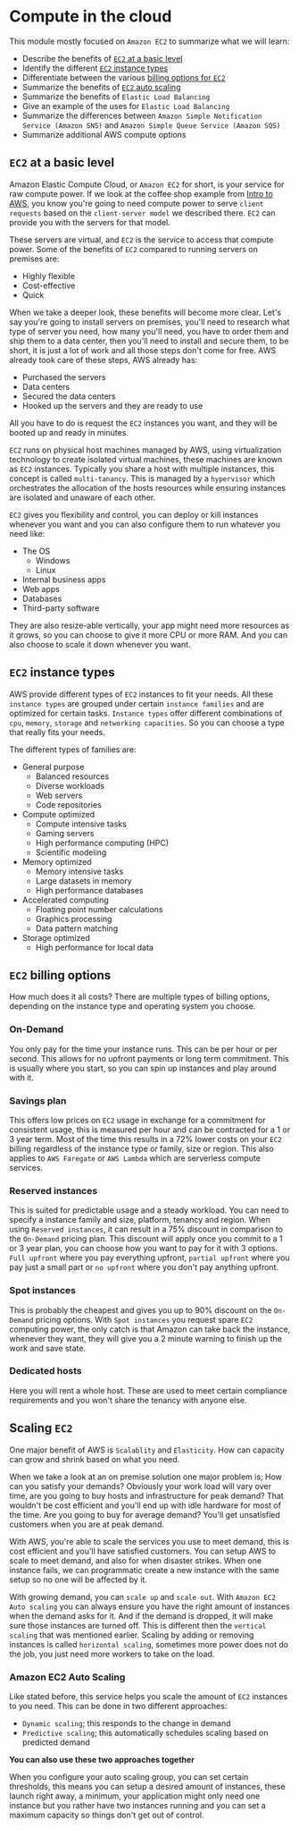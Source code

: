 # Compute in the cloud
This module mostly focused on `Amazon EC2` to summarize what we will learn:
- Describe the benefits of [`EC2` at a basic level](#ec2-at-a-basic-level)
- Identify the different [`EC2` instance types](#ec2-instance-types)
- Differentiate between the various [billing options for `EC2`](#ec2-billing-options)
- Summarize the benefits of [`EC2` auto scaling](#scaling-ec2)
- Summarize the benefits of `Elastic Load Balancing`
- Give an example of the uses for `Elastic Load Balancing`
- Summarize the differences between `Amazon Simple Notification Service (Amazon SNS)` and `Amazon Simple Queue Service (Amazon SQS)`
- Summarize additional AWS compute options

## `EC2` at a basic level
Amazon Elastic Compute Cloud, or `Amazon EC2` for short, is your service for raw compute power. If we look at the coffee shop example from [Intro to AWS](./01-intro-to-aws.md), you know you're going to need compute power to serve `client` `requests` based on the `client-server model` we described there. `EC2` can provide you with the servers for that model.

These servers are virtual, and `EC2` is the service to access that compute power. Some of the benefits of `EC2` compared to running servers on premises are: 
- Highly flexible
- Cost-effective
- Quick

When we take a deeper look, these benefits will become more clear. Let's say you're going to install servers on premises, you'll need to research what type of server you need, how many you'll need, you have to order them and ship them to a data center, then you'll need to install and secure them, to be short, it is just a lot of work and all those steps don't come for free. AWS already took care of these steps, AWS already has:
- Purchased the servers
- Data centers
- Secured the data centers
- Hooked up the servers and they are ready to use

All you have to do is request the `EC2` instances you want, and they will be booted up and ready in minutes.

`EC2` runs on physical host machines managed by AWS, using virtualization technology to create isolated virtual machines, these machines are known as `EC2` instances. Typically you share a host with multiple instances, this concept is called `multi-tanancy`. This is managed by a `hypervisor` which orchestrates the allocation of the hosts resources while ensuring instances are isolated and unaware of each other.

`EC2` gives you flexibility and control, you can deploy or kill instances whenever you want and you can also configure them to run whatever you need like:
- The OS
	- Windows
	- Linux
- Internal business apps
- Web apps
- Databases
- Third-party software

They are also resize-able vertically, your app might need more resources as it grows, so you can choose to give it more CPU or more RAM. And you can also choose to scale it down whenever you want.

## `EC2` instance types
AWS provide different types of `EC2` instances to fit your needs. All these `instance types` are grouped under certain `instance families` and are optimized for certain tasks. `Instance types` offer different combinations of `cpu`, `memory`, `storage` and `networking capacities`. So you can choose a type that really fits your needs. 

The different types of families are:
- General purpose
	- Balanced resources
	- Diverse workloads
	- Web servers
	- Code repositories
- Compute optimized
	- Compute intensive tasks
	- Gaming servers
	- High performance computing (HPC)
	- Scientific modeling
- Memory optimized
	- Memory intensive tasks
	- Large datasets in memory
	- High performance databases
- Accelerated computing
	- Floating point number calculations
	- Graphics processing
	- Data pattern matching
- Storage optimized
	- High performance for local data

## `EC2` billing options
How much does it all costs? There are multiple types of billing options, depending on the instance type and operating system you choose.

### On-Demand
You only pay for the time your instance runs. This can be per hour or per second. This allows for no upfront payments or long term commitment.
This is usually where you start, so you can spin up instances and play around with it.

### Savings plan
This offers low prices on `EC2` usage in exchange for a commitment for consistent usage, this is measured per hour and can be contracted for a 1 or 3 year term. Most of the time this results in a 72% lower costs on your `EC2` billing regardless of the instance type or family, size or region. This also applies to `AWS Faregate` or `AWS Lambda` which are serverless compute services.

### Reserved instances
This is suited for predictable usage and a steady workload. You can need to specify a instance family and size, platform, tenancy and region. When using `Reserved instances`, it can result in a 75% discount in comparison to the `On-Demand` pricing plan. This discount will apply once you commit to a 1 or 3 year plan, you can choose how you want to pay for it with 3 options. `Full upfront` where you pay everything upfront, `partial upfront` where you pay just a small part or `no upfront` where you don't pay anything upfront.

### Spot instances
This is probably the cheapest and gives you up to 90% discount on the `On-Demand` pricing options. With `Spot instances` you request spare `EC2` computing power, the only catch is that Amazon can take back the instance, whenever they want, they will give you a 2 minute warning to finish up the work and save state.

### Dedicated hosts
Here you will rent a whole host. These are used to meet certain compliance requirements and you won't share the tenancy with anyone else.

## Scaling `EC2`
One major benefit of AWS is `Scalablity` and `Elasticity`. How can capacity can grow and shrink based on what you need.

When we take a look at an on premise solution one major problem is; How can you satisfy your demands? Obviously your work load will vary over time, are you going to buy hosts and infrastructure for peak demand? That wouldn't be cost efficient and you'll end up with idle hardware for most of the time. Are you going to buy for average demand? You'll get unsatisfied customers when you are at peak demand.

With AWS, you're able to scale the services you use to meet demand, this is cost efficient and you'll have satisfied customers. You can setup AWS to scale to meet demand, and also for when disaster strikes. When one instance fails, we can programmatic create a new instance with the same setup so no one will be affected by it.

With growing demand, you can `scale up` and `scale out`. With `Amazon EC2 Auto scaling` you can always ensure you have the right amount of instances when the demand asks for it. And if the demand is dropped, it will make sure those instances are turned off. This is different then the `vertical scaling` that was mentioned earlier. Scaling by adding or removing instances is called `horizontal scaling`, sometimes more power does not do the job, you just need more workers to take on the load.

### Amazon EC2 Auto Scaling
Like stated before, this service helps you scale the amount of `EC2` instances to you need. This can be done in two different approaches:
- `Dynamic scaling`; this responds to the change in demand
- `Predictive scaling`; this automatically schedules scaling based on predicted demand

**You can also use these two approaches together**

When you configure your auto scaling group, you can set certain thresholds, this means you can setup a desired amount of instances, these launch right away, a minimum, your application might only need one instance but you rather have two instances running and you can set a maximum capacity so things don't get out of control.

